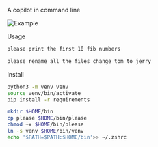 A copilot in command line

![Example](img/example.gif)

Usage

``` bash
please print the first 10 fib numbers
```

``` bash
please rename all the files change tom to jerry
```

Install

``` bash
python3 -m venv venv
source venv/bin/activate
pip install -r requirements

mkdir $HOME/bin
cp please $HOME/bin/please
chmod +x $HOME/bin/please
ln -s venv $HOME/bin/venv
echo '$PATH=$PATH:$HOME/bin'>> ~/.zshrc
```

